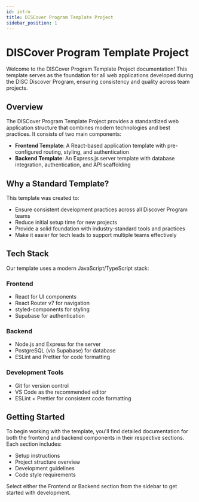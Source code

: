 ```yaml
---
id: intro
title: DISCover Program Template Project
sidebar_position: 1
---
```


# DISCover Program Template Project

Welcome to the DISCover Program Template Project documentation! This template serves as the foundation for all web applications developed during the DISC Discover Program, ensuring consistency and quality across team projects.

## Overview

The DISCover Program Template Project provides a standardized web application structure that combines modern technologies and best practices. It consists of two main components:

- **Frontend Template**: A React-based application template with pre-configured routing, styling, and authentication
- **Backend Template**: An Express.js server template with database integration, authentication, and API scaffolding

## Why a Standard Template?

This template was created to:

- Ensure consistent development practices across all Discover Program teams
- Reduce initial setup time for new projects
- Provide a solid foundation with industry-standard tools and practices
- Make it easier for tech leads to support multiple teams effectively

## Tech Stack

Our template uses a modern JavaScript/TypeScript stack:

### Frontend

- React for UI components
- React Router v7 for navigation
- styled-components for styling
- Supabase for authentication

### Backend

- Node.js and Express for the server
- PostgreSQL (via Supabase) for database
- ESLint and Prettier for code formatting

### Development Tools

- Git for version control
- VS Code as the recommended editor
- ESLint + Prettier for consistent code formatting

## Getting Started

To begin working with the template, you'll find detailed documentation for both the frontend and backend components in their respective sections. Each section includes:

- Setup instructions
- Project structure overview
- Development guidelines
- Code style requirements

Select either the Frontend or Backend section from the sidebar to get started with development.

